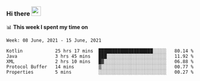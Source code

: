 ### Hi there <a href="https://www.gautamkrishnar.com/"><img src="https://media.giphy.com/media/hvRJCLFzcasrR4ia7z/giphy.gif" width="25px"></a>

📊 **This week I spent my time on**

<!--START_SECTION:waka-->
```text
Week: 08 June, 2021 - 15 June, 2021

Kotlin            25 hrs 17 mins  ████████████████████░░░░░   80.14 % 
Java              3 hrs 45 mins   ███░░░░░░░░░░░░░░░░░░░░░░   11.92 % 
XML               2 hrs 10 mins   █▓░░░░░░░░░░░░░░░░░░░░░░░   06.88 % 
Protocol Buffer   14 mins         ▒░░░░░░░░░░░░░░░░░░░░░░░░   00.77 % 
Properties        5 mins          ░░░░░░░░░░░░░░░░░░░░░░░░░   00.27 % 
```
<!--END_SECTION:waka-->
